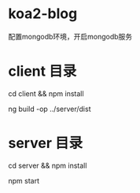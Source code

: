# koa2-blog

配置mongodb环境，开启mongodb服务

# client 目录

cd client && npm install

ng build -op ../server/dist

# server 目录

cd server && npm install

npm start
